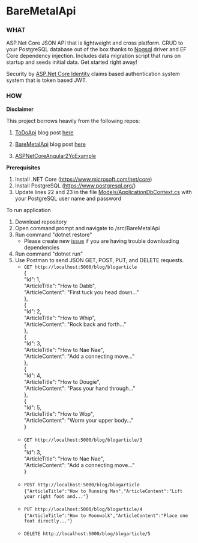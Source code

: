 # BareMetalApi

### WHAT

ASP.Net Core JSON API that is lightweight and cross platform. CRUD to your PostgreSQL database out of the box thanks to [Npgsql](http://www.npgsql.org/) driver and EF Core dependency injection.  Includes data migration script that runs on startup and seeds initial data. Get started right away!

Security by [ASP.Net Core Identity](https://docs.microsoft.com/en-us/aspnet/core/security/authentication/identity) claims based authentication system system that is token based JWT.


### HOW

**Disclaimer**

This project borrows heavily from the following repos:
   
1. [ToDoApi](https://github.com/aspnet/Docs/tree/master/aspnetcore/mobile/native-mobile-backend/sample/ToDoApi)  blog post [here](https://docs.microsoft.com/en-us/aspnet/core/mobile/native-mobile-backend)
   
2. [BareMetalApi](https://github.com/benfoster/BareMetalApi)  blog post [here](http://benfoster.io/blog/bare-metal-apis-with-aspnet-core-mvc)

3. [ASPNetCoreAngular2YoExample](https://github.com/osya/ASPNetCoreAngular2YoExample)  

**Prerequisites**

1. Install .NET Core  (https://www.microsoft.com/net/core)
2. Install PostgreSQL (https://www.postgresql.org/)
3. Update lines 22 and 23 in the file [Models/ApplicationDbContext.cs](https://github.com/hatoro/BareMetalApi/blob/master/src/BareMetalApi/Models/ApplicatonDbContext.cs) with your PostgreSQL user name and password

To run application

1. Download repository
2. Open command prompt and navigate to /src/BareMetalApi
3. Run command "dotnet restore"
   * Please create new [issue](https://github.com/hatoro/BareMetalApi/issues/new?title=Restore_Issue&assignee=hatoro&body=My%20Platform:______%20<br/>%20Operating%20System:_______%20<br/>%20DotNet%20Core%20Version:_____) if you are having trouble downloading dependencies
4. Run command "dotnet run"
5. Use Postman to send JSON GET, POST, PUT, and DELETE requests.
   * `GET http://localhost:5000/blog/blogarticle`<br/>
      {<br/>
       "Id": 1, <br/>
       "ArticleTitle": "How to Dabb", <br/>
       "ArticleContent": "First tuck you head down..." <br/>
      }, <br/>
      { <br/>
      "Id": 2, <br/>
      "ArticleTitle": "How to Whip", <br/>
      "ArticleContent": "Rock back and forth..." <br/>
      }, <br/>
      { <br/>
      "Id": 3, <br/>
      "ArticleTitle": "How to Nae Nae", <br/>
      "ArticleContent": "Add a connecting move..." <br/>
      }, <br/>
      { <br/>
      "Id": 4, <br/>
      "ArticleTitle": "How to Dougie", <br/>
      "ArticleContent": "Pass your hand through..." <br/>
      }, <br/>
      { <br/>
      "Id": 5, <br/>
      "ArticleTitle": "How to Wop", <br/>
      "ArticleContent": "Worm your upper body..." <br/>
      } <br/>
      <br/>
    * `GET http://localhost:5000/blog/blogarticle/3` <br/>
      { <br/>
      "Id": 3, <br/>
      "ArticleTitle": "How to Nae Nae", <br/>
      "ArticleContent": "Add a connecting move..." <br/>
      } <br/>
      <br/>
    * `POST http://localhost:5000/blog/blogarticle` <br/>
      `{"ArticleTitle":"How to Running Man","ArticleContent":"Lift your right foot and..."}` <br/>
      <br/>
    * `PUT http://localhost:5000/blog/blogarticle/4` <br/>
       `{"ArticleTitle":"How to Moonwalk","ArticleContent":"Place one foot directly..."}` <br/>
       <br/>
    * `DELETE http://localhost:5000/blog/blogarticle/5`

